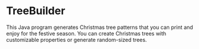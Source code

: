 # TreeBuilder
This Java program generates Christmas tree patterns that you can print and enjoy for the festive season. You can create Christmas trees with customizable properties or generate random-sized trees.
